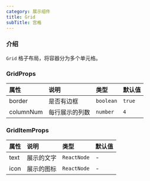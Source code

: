```yaml
---
category: 展示组件
title: Grid
subTitle: 宫格
---
```


### 介绍

`Grid` 格子布局，将容器分为多个单元格。

### GridProps

| 属性 | 说明 | 类型 | 默认值 |
| :-  | :- | :- | :- |
| border | 是否有边框 | `boolean` | `true` |
| columnNum | 每行展示的列数 | `number` | `4` |

### GridItemProps

| 属性 | 说明 | 类型 | 默认值 |
| :-  | :- | :- | :- |
| text | 展示的文字 | `ReactNode` | - |
| icon | 展示的图标 | `ReactNode` | - |
